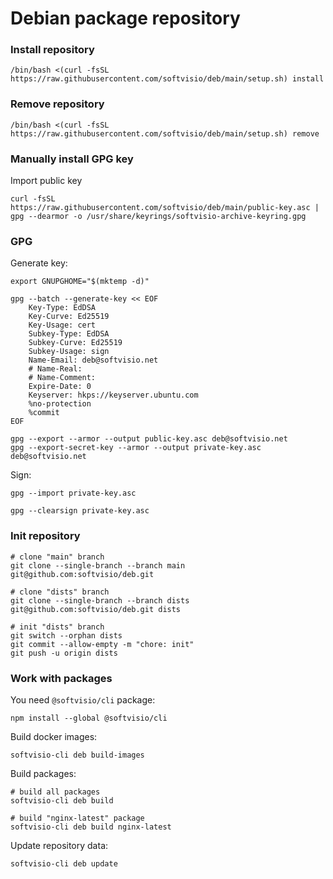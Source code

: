 # Debian package repository

### Install repository

```shell
/bin/bash <(curl -fsSL https://raw.githubusercontent.com/softvisio/deb/main/setup.sh) install
```

### Remove repository

```shell
/bin/bash <(curl -fsSL https://raw.githubusercontent.com/softvisio/deb/main/setup.sh) remove
```

### Manually install GPG key

Import public key

```shell
curl -fsSL https://raw.githubusercontent.com/softvisio/deb/main/public-key.asc | gpg --dearmor -o /usr/share/keyrings/softvisio-archive-keyring.gpg
```

### GPG

Generate key:

```shell
export GNUPGHOME="$(mktemp -d)"

gpg --batch --generate-key << EOF
    Key-Type: EdDSA
    Key-Curve: Ed25519
    Key-Usage: cert
    Subkey-Type: EdDSA
    Subkey-Curve: Ed25519
    Subkey-Usage: sign
    Name-Email: deb@softvisio.net
    # Name-Real:
    # Name-Comment:
    Expire-Date: 0
    Keyserver: hkps://keyserver.ubuntu.com
    %no-protection
    %commit
EOF

gpg --export --armor --output public-key.asc deb@softvisio.net
gpg --export-secret-key --armor --output private-key.asc deb@softvisio.net
```

Sign:

```shell
gpg --import private-key.asc

gpg --clearsign private-key.asc
```

### Init repository

```shell
# clone "main" branch
git clone --single-branch --branch main git@github.com:softvisio/deb.git

# clone "dists" branch
git clone --single-branch --branch dists git@github.com:softvisio/deb.git dists

# init "dists" branch
git switch --orphan dists
git commit --allow-empty -m "chore: init"
git push -u origin dists
```

### Work with packages

You need `@softvisio/cli` package:

```shell
npm install --global @softvisio/cli
```

Build docker images:

```shell
softvisio-cli deb build-images
```

Build packages:

```shell
# build all packages
softvisio-cli deb build

# build "nginx-latest" package
softvisio-cli deb build nginx-latest
```

Update repository data:

```shell
softvisio-cli deb update
```
